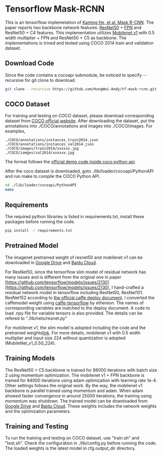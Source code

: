 # Tensorflow Mask-RCNN
This is an tensorflow implemetation of [Kaming He, et al. Mask R-CNN](https://arxiv.org/pdf/1703.06870.pdf). The paper reports two backbone network features: [ResNet50](https://arxiv.org/pdf/1512.03385.pdf) + [FPN](https://arxiv.org/pdf/1612.03144.pdf) and ResNet50 + C4 features. This implementation utilizes [Mobilenet v1](https://arxiv.org/pdf/1704.04861.pdf) with 0.5 width multiplier + FPN and ResNet50 + C5 as backbone. The implementations is trined and tested using COCO 2014 train and validation dataset. 

## Download Code
Since the code contains a cocoapi submodule, be noticed to specify --recursive for git clone to download.
```bash
git clone --recursive https://github.com/HungWei-Andy/tf-mask-rcnn.git
```

## COCO Dataset
For training and testing on COCO dataset, please download corresponding dataset from [COCO official website](http://cocodataset.org/#download). After downloading the dataset, put the annotations into ./COCO/annotations and images into ./COCO/images. For examples,
```
./COCO/annotations/instances_train2014.json
./COCO/annotations/instances_val2014.json
./COCO/images/train2014/xxxxxx.jpg
./COCO/iamges/val2014/xxxxxx.jpg
``` 
The format follows the [official demo code inside coco python api](https://github.com/cocodataset/cocoapi/blob/master/PythonAPI/pycocoDemo.ipynb).

After the coco dataset is downloaded, goto ./lib/loader/cocoapi/PythonAPI and run make to compile the COCO Python API.
```bash
cd ./lib/loader/cocoapi/PythonAPI
make
```

## Requirements
The required python libraries is listed in requirements.txt, install these packages before running the code.
```bash
pip install -r requirements.txt
```

## Pretrained Model
The imagenet pretrained weight of resnet50 and mobilenet v1 can be downloaded in [Google Drive](https://drive.google.com/file/d/1POdovLmJUUYJkxbn-G4y_LhotqXskoTF/view?usp=sharing) and [Baidu Cloud](https://pan.baidu.com/s/1m-NPn5taUYPoqNruXOeMuQ).

For ResNet50, since the tensorflow slim model of residual network has many issues and is different from the original one in paper [https://github.com/tensorflow/models/issues/2130](https://github.com/tensorflow/models/issues/2130), I hand-crafted a residual network model in tensorflow including ResNet50, ResNet101, ResNet152 according to [the official caffe deploy document](https://github.com/KaimingHe/deep-residual-networks#models). I converted the caffemodel weight using [caffe-tensorflow](https://github.com/ethereon/caffe-tensorflow) by ethereon. The names of corresponding variables are matched to the deploy document. A code to load .npy file for variable tensors is also provided. The details can be refered to "./lib/nets/resnet.py"

For mobilenet v1, the slim model is adopted including the code and the pretrained weights[link](https://github.com/tensorflow/models/blob/master/research/slim/nets/mobilenet_v1.md). For more details, mobilenet v1 with 0.5 width multiplier and input size 224 without quantization is adopted (MobileNet_v1_0.50_224).

## Training Models
The ResNet50 + C5 backbone is trained for 86000 iterations with batch size 2 using momentum optimization. The mobilenet v1 + FPN backbone is trained for 84000 iterations using adam optimization with learning rate 1e-4. Other settings follows the original work. By the way, the mobilenet v1 backbone is parallel trained using momentum and adam. When adam showed faster convergence in around 25000 iterations, the training using momentum was shutdown. The trained model can be downloaded from [Google Drive](https://drive.google.com/file/d/1U_rTjPQKLDKiUsgqekO0wR5lZCiJ4uSZ/view?usp=sharing) and [Baidu Cloud](https://pan.baidu.com/s/1MviSBTbFK7Iyxo2m9jwScw). These weights includes the network weights and the optimization parameters.

## Training and Testing
To run the training and testing on COCO dataset, use "train.sh" and "test.sh". Check the configuration in ./lib/config.py before running the code. The loaded weights is the latest model in cfg.output_dir directory.

